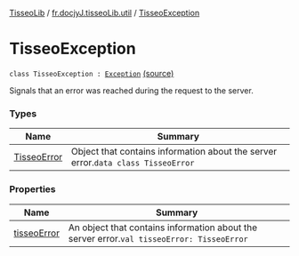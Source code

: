 [TisseoLib](../../index.md) / [fr.docjyJ.tisseoLib.util](../index.md) / [TisseoException](./index.md)

# TisseoException

`class TisseoException : `[`Exception`](https://kotlinlang.org/api/latest/jvm/stdlib/kotlin/-exception/index.html) [(source)](https://github.com/docjyJ/TisseoLib/tree/master/src/main/kotlin/fr/docjyJ/tisseoLib/util/TisseoException.kt#L12)

Signals that an error was reached during the request to the server.

### Types

| Name | Summary |
|---|---|
| [TisseoError](-tisseo-error/index.md) | Object that contains information about the server error.`data class TisseoError` |

### Properties

| Name | Summary |
|---|---|
| [tisseoError](tisseo-error.md) | An object that contains information about the server error.`val tisseoError: TisseoError` |
